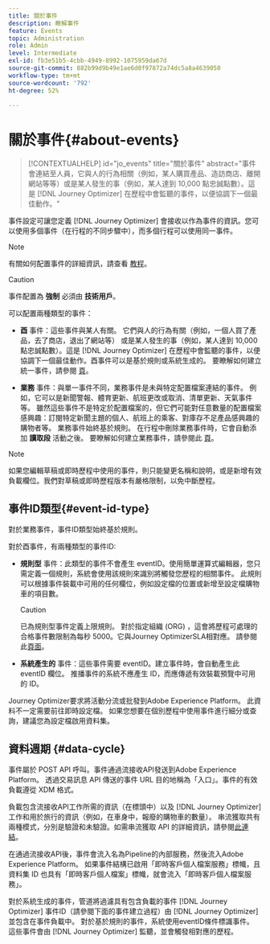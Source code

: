 ```yaml
---
title: 關於事件
description: 瞭解事件
feature: Events
topic: Administration
role: Admin
level: Intermediate
exl-id: fb3e51b5-4cbb-4949-8992-1075959da67d
source-git-commit: 882b99d9b49e1ae6d0f97872a74dc5a8a4639050
workflow-type: tm+mt
source-wordcount: '792'
ht-degree: 52%

---
```


# 關於事件{#about-events}

>[!CONTEXTUALHELP]
>id="jo_events"
>title="關於事件"
>abstract="事件會連結至人員，它與人的行為相關（例如，某人購買產品、造訪商店、離開網站等等）或是某人發生的事（例如，某人達到 10,000 點忠誠點數）。這是 [!DNL Journey Optimizer] 在歷程中會監聽的事件，以便協調下一個最佳動作。"

事件設定可讓您定義 [!DNL Journey Optimizer] 會接收以作為事件的資訊。您可以使用多個事件（在行程的不同步驟中），而多個行程可以使用同一事件。

>[!NOTE]
>
>有關如何配置事件的詳細資訊，請查看 [教程](https://experienceleague.adobe.com/docs/journey-optimizer-learn/tutorials/create-journeys/use-case-business-event.html)。

>[!CAUTION]
>
>事件配置為 **強制** 必須由 **技術用戶**。

可以配置兩種類型的事件：

* **酉** 事件：這些事件與某人有關。 它們與人的行為有關（例如，一個人買了產品，去了商店，退出了網站等） 或是某人發生的事（例如，某人達到 10,000 點忠誠點數）。這是 [!DNL Journey Optimizer] 在歷程中會監聽的事件，以便協調下一個最佳動作。酉事件可以是基於規則或系統生成的。 要瞭解如何建立統一事件，請參閱 [頁](../event/about-creating.md)。

* **業務** 事件：與單一事件不同，業務事件是未與特定配置檔案連結的事件。 例如，它可以是新聞警報、體育更新、航班更改或取消、清單更新、天氣事件等。 雖然這些事件不是特定於配置檔案的，但它們可能對任意數量的配置檔案感興趣：訂閱特定新聞主題的個人、航班上的乘客、對庫存不足產品感興趣的購物者等。 業務事件始終基於規則。 在行程中刪除業務事件時，它會自動添加 **讀取段** 活動之後。 要瞭解如何建立業務事件，請參閱此 [頁](../event/about-creating-business.md)。


>[!NOTE]
>
>如果您編輯草稿或即時歷程中使用的事件，則只能變更名稱和說明，或是新增有效負載欄位。我們對草稿或即時歷程版本有嚴格限制，以免中斷歷程。

## 事件ID類型{#event-id-type}

對於業務事件，事件ID類型始終基於規則。

對於酉事件，有兩種類型的事件ID:

* **規則型** 事件：此類型的事件不會產生 eventID。使用簡單運算式編輯器，您只需定義一個規則，系統會使用該規則來識別將觸發您歷程的相關事件。 此規則可以根據事件裝載中可用的任何欄位，例如設定檔的位置或新增至設定檔購物車的項目數。

   >[!CAUTION]
   >
   >已為規則型事件定義上限規則。 對於指定組織 (ORG) ，這會將歷程可處理的合格事件數限制為每秒 5000。它與Journey OptimizerSLA相對應。 請參閱此[頁面](https://helpx.adobe.com/tw/legal/product-descriptions/journey-orchestration.html)。

* **系統產生的** 事件：這些事件需要 eventID。建立事件時，會自動產生此 eventID 欄位。 推播事件的系統不應產生 ID，而應傳遞有效裝載預覽中可用的 ID。

Journey Optimizer要求將活動分流或批發到Adobe Experience Platform。 此資料不一定需要前往即時設定檔。 如果您想要在個別歷程中使用事件進行細分或查詢，建議您為設定檔啟用資料集。

## 資料週期 {#data-cycle}

事件屬於 POST API 呼叫。事件通過流接收API發送到Adobe Experience Platform。 透過交易訊息 API 傳送的事件 URL 目的地稱為「入口」。事件的有效負載遵從 XDM 格式。

負載包含流接收API工作所需的資訊（在標頭中）以及 [!DNL Journey Optimizer] 工作和用於旅行的資訊（例如，在車身中，報廢的購物車的數量）。 串流獲取共有兩種模式，分別是驗證和未驗證。如需串流獲取 API 的詳細資訊，請參閱[此連結](https://experienceleague.adobe.com/docs/experience-platform/xdm/api/getting-started.html?lang=zh-Hant)。

在通過流接收API後，事件會流入名為Pipeline的內部服務，然後流入Adobe Experience Platform。 如果事件結構已啟用「即時客戶個人檔案服務」標幟，且資料集 ID 也具有「即時客戶個人檔案」標幟，就會流入「即時客戶個人檔案服務」。

對於系統生成的事件，管道將過濾具有包含負載的事件 [!DNL Journey Optimizer] 事件ID（請參閱下面的事件建立過程）由 [!DNL Journey Optimizer] 並包含在事件負載中。 對於基於規則的事件，系統使用eventID條件標識事件。 這些事件會由 [!DNL Journey Optimizer] 監聽，並會觸發相對應的歷程。

